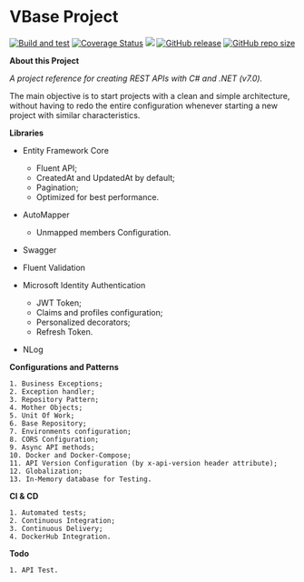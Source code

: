 # **VBase Project**

[![Build and test](https://github.com/vanderlan/VBaseProject-NetCoreAPI/actions/workflows/dotnet.yml/badge.svg)](https://github.com/vanderlan/VBaseProject-NetCoreAPI/actions/workflows/dotnet.yml) [![Coverage Status](https://coveralls.io/repos/github/vanderlan/VBaseProject-NetCoreAPI/badge.svg)](https://coveralls.io/github/vanderlan/VBaseProject-NetCoreAPI) <a href="https://codeclimate.com/github/vanderlan/VBaseProject-NetCoreAPI/maintainability"><img src="https://api.codeclimate.com/v1/badges/692bddf02255681fe599/maintainability" /></a> [![GitHub release](https://img.shields.io/github/release/vanderlan/VBaseProject-NetCoreAPI.svg)](https://GitHub.com/vanderlan/VBaseProject-NetCoreAPI/) [![GitHub repo size](https://img.shields.io/github/repo-size/vanderlan/VBaseProject-NetCoreAPI)](https://github.com/vanderlan/VBaseProject-NetCoreAPI)

**About this Project**

*A project reference for creating REST APIs with C# and .NET (v7.0).*

The main objective is to start projects with a clean and simple architecture, without having to redo the entire configuration whenever starting a new project with similar characteristics.

**Libraries**

+ Entity Framework Core
	+ Fluent API;
	+ CreatedAt and UpdatedAt by default;
	+ Pagination;
	+ Optimized for best performance.

+ AutoMapper
	+ Unmapped members Configuration.
+ Swagger
+ Fluent Validation
+ Microsoft Identity Authentication
	+ JWT Token;
	+ Claims and profiles configuration;
	+ Personalized decorators;
	+ Refresh Token.

+ NLog

**Configurations and Patterns**

	1. Business Exceptions;
	2. Exception handler;
	3. Repository Pattern;
	4. Mother Objects;
	5. Unit Of Work;
	6. Base Repository;
	7. Environments configuration;
	8. CORS Configuration;
	9. Async API methods;
	10. Docker and Docker-Compose;
	11. API Version Configuration (by x-api-version header attribute);
	12. Globalization;
	13. In-Memory database for Testing.

**CI & CD**

	1. Automated tests;
	2. Continuous Integration;
	3. Continuous Delivery;
	4. DockerHub Integration.

**Todo**

	1. API Test.
